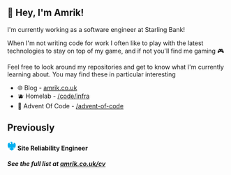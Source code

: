 ## 👋 Hey, I'm Amrik!

I'm currently working as a software engineer at Starling Bank!

When I'm not writing code for work I often like to play with the latest technologies to stay on top of my game, and if not you'll find me gaming 🎮

Feel free to look around my repositories and get to know what I'm currently learning about. You may find these in particular interesting

- 🌐 Blog - [amrik.co.uk](https://amrik.co.uk)
- 🫐 Homelab - [/code/infra](https://github.com/AmrikSD/code/tree/main/infra)
- 🎅 Advent Of Code - [/advent-of-code](https://github.com/AmrikSD/advent-of-code)

## Previously

<!--#### <a href="https://starlingbank.com"><img height=20 src="./logos/starling.svg"></a> <span>Software Engineer</span><br/>-->
#### <a href="https://home.barclays"><img height=20 src="./logos/barclays.svg"></a> <span>Site Reliability Engineer</span><br/>

##### See the full list at [amrik.co.uk/cv](https://amrik.co.uk/cv)
